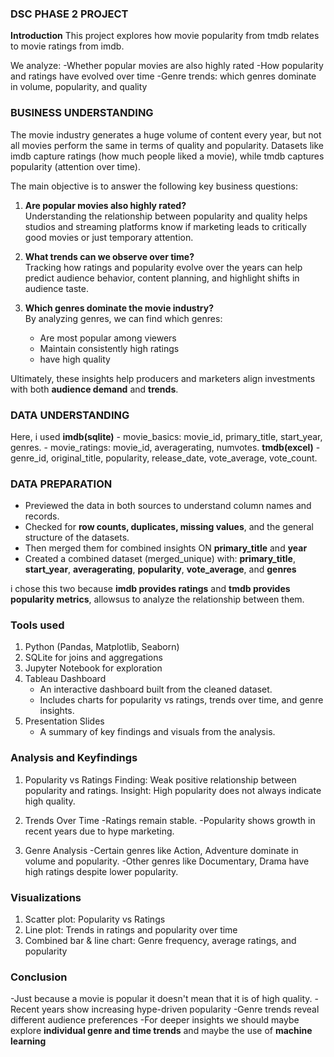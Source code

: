### DSC PHASE 2 PROJECT ###
**Introduction**
This project explores how movie popularity from tmdb relates to movie ratings from imdb.

We analyze:
-Whether popular movies are also highly rated
-How popularity and ratings have evolved over time
-Genre trends: which genres dominate in volume, popularity, and quality

### BUSINESS UNDERSTANDING 

The movie industry generates a huge volume of content every year, but not all movies perform the same in terms of
quality and popularity. Datasets like imdb capture ratings (how much people liked a movie), while
tmdb captures popularity (attention over time).

The main objective is to answer the following key business questions:

1. **Are popular movies also highly rated?**  
   Understanding the relationship between popularity and quality helps studios and streaming platforms know if 
   marketing leads to critically good movies or just temporary attention.

2. **What trends can we observe over time?**  
   Tracking how ratings and popularity evolve over the years can help predict audience behavior, content planning, 
   and highlight shifts in audience taste.

3. **Which genres dominate the movie industry?**  
   By analyzing genres, we can find which genres:
   - Are most popular among viewers
   - Maintain consistently high ratings
   - have high quality

Ultimately, these insights help producers and marketers align investments with 
both **audience demand** and **trends**.


### DATA UNDERSTANDING

Here, i used **imdb(sqlite)**
       - movie_basics: movie_id, primary_title, start_year, genres.
       - movie_ratings: movie_id, averagerating, numvotes.
             **tmdb(excel)**
       - genre_id, original_title, popularity, release_date, vote_average, vote_count.
       
### DATA PREPARATION 
- Previewed the data in both sources to understand column names and records.
- Checked for **row counts, duplicates, missing values**, and the general structure of the datasets.
- Then merged them for combined insights ON **primary_title** and **year**
- Created a combined dataset (merged_unique) with:
**primary_title**, **start_year**, **averagerating**, **popularity**, **vote_average**, and **genres**

i chose this two because **imdb provides ratings** and **tmdb provides popularity metrics**, allowsus to analyze the relationship between them.

### Tools used
1. Python (Pandas, Matplotlib, Seaborn)
2. SQLite for joins and aggregations
3. Jupyter Notebook for exploration
4. Tableau Dashboard 
   - An interactive dashboard built from the cleaned dataset.
   - Includes charts for popularity vs ratings, trends over time, and genre insights.
5. Presentation Slides 
   - A summary of key findings and visuals from the analysis.

### Analysis and Keyfindings
1. Popularity vs Ratings
Finding: Weak positive relationship between popularity and ratings.
Insight: High popularity does not always indicate high quality.

2. Trends Over Time
-Ratings remain stable.
-Popularity shows growth in recent years due to hype marketing.

3. Genre Analysis
-Certain genres like Action, Adventure dominate in volume and popularity.
-Other genres like Documentary, Drama have high ratings despite lower popularity.

### Visualizations
1. Scatter plot: Popularity vs Ratings
2. Line plot: Trends in ratings and popularity over time
3. Combined bar & line chart: Genre frequency, average ratings, and popularity

### Conclusion
-Just because a movie is popular it doesn't mean that it is of high quality.
-Recent years show increasing hype-driven popularity
-Genre trends reveal different audience preferences 
-For deeper insights we should maybe explore **individual genre and time trends** and maybe the use of **machine learning**







